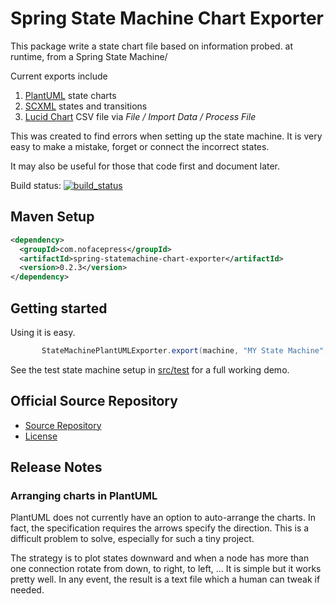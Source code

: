 # Spring State Machine Chart Exporter

 This package write a state chart file based on information probed.
 at runtime, from a Spring State Machine/
 
 Current exports include
 
 1. [PlantUML](http://plantuml.com/) state charts
 2. [SCXML](https://en.wikipedia.org/wiki/SCXML) states and transitions
 3. [Lucid Chart](https://www.lucidchart.com/) CSV file via *File / Import Data / Process File*
  
 This was created to find errors when setting up the state machine.  It is very easy to make a mistake,
 forget or connect the incorrect states.
 
 It may also be useful for those that code first and document later.
 
 Build status: [![build_status](https://travis-ci.org/phillip-kruger/apiee.svg?branch=master)](https://travis-ci.org/phillip-kruger/apiee)
 
## Maven Setup

```xml
<dependency>
  <groupId>com.nofacepress</groupId>
  <artifactId>spring-statemachine-chart-exporter</artifactId>
  <version>0.2.3</version>
</dependency>
```

## Getting started
 
 Using it is easy.
 
 ```java
     	StateMachinePlantUMLExporter.export(machine, "MY State Machine", "statemachine.plantuml");
 ```
 
 See the test state machine setup in [src/test](https://github.com/nofacepress/spring-statemachine-plantuml-exporter/tree/master/src/test/java/com/nofacepress/test/statemachine/example) for a full working demo.
 

## Official Source Repository

* [Source Repository](https://github.com/nofacepress/spring-statemachine-plantuml-exporter)
* [License](LICENSE.md)
 
## Release Notes

### Arranging charts in PlantUML
 
  PlantUML does not currently have an option to auto-arrange the charts.  In fact, the
  specification requires the arrows specify the direction.  This is a difficult problem to 
  solve, especially for such a tiny project.
  
  The strategy is to plot states downward and when a node has more than one connection rotate
  from down, to right, to left, ...
  It is simple but it works pretty well.  In any event, the result is a text file which a human can tweak
  if needed.

